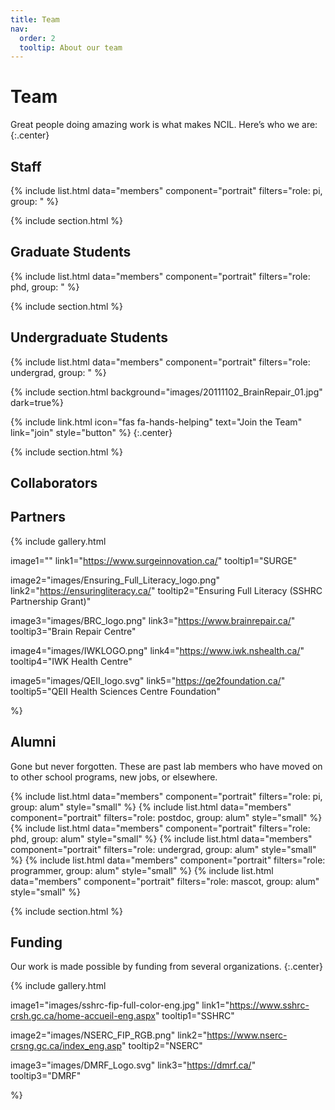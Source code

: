 ```yaml
---
title: Team
nav:
  order: 2
  tooltip: About our team
---
```


# <i class="fas fa-users"></i>Team

Great people doing amazing work is what makes NCIL. Here’s who we are:
{:.center}

## Staff
{% include list.html data="members" component="portrait" filters="role: pi, group: " %}

{% include section.html %}

## Graduate Students
{% include list.html data="members" component="portrait" filters="role: phd, group: " %}

{% include section.html %}

## Undergraduate Students
{% include list.html data="members" component="portrait" filters="role: undergrad, group: " %}

{% include section.html background="images/20111102_BrainRepair_01.jpg" dark=true%}

{%
  include link.html
  icon="fas fa-hands-helping"
  text="Join the Team"
  link="join"
  style="button"
%}
{:.center}

{% include section.html %}

## Collaborators

## Partners
{%
  include gallery.html

  image1=""
  link1="https://www.surgeinnovation.ca/"
  tooltip1="SURGE"

  image2="images/Ensuring_Full_Literacy_logo.png"
  link2="https://ensuringliteracy.ca/"
  tooltip2="Ensuring Full Literacy (SSHRC Partnership Grant)"

  image3="images/BRC_logo.png"
  link3="https://www.brainrepair.ca/"
  tooltip3="Brain Repair Centre"

  image4="images/IWKLOGO.png"
  link4="https://www.iwk.nshealth.ca/"
  tooltip4="IWK Health Centre"

  image5="images/QEII_logo.svg"
  link5="https://qe2foundation.ca/"
  tooltip5="QEII Health Sciences Centre Foundation"

%}

## Alumni
Gone but never forgotten.
These are past lab members who have moved on to other school programs, new jobs, or elsewhere.

{% include list.html data="members" component="portrait" filters="role: pi, group: alum" style="small" %}
{% include list.html data="members" component="portrait" filters="role: postdoc, group: alum" style="small" %}
{% include list.html data="members" component="portrait" filters="role: phd, group: alum" style="small" %}
{% include list.html data="members" component="portrait" filters="role: undergrad, group: alum" style="small" %}
{% include list.html data="members" component="portrait" filters="role: programmer, group: alum" style="small" %}
{% include list.html data="members" component="portrait" filters="role: mascot, group: alum" style="small" %}

{% include section.html %}

## Funding
Our work is made possible by funding from several organizations.
{:.center}

{%
  include gallery.html

  image1="images/sshrc-fip-full-color-eng.jpg"
  link1="https://www.sshrc-crsh.gc.ca/home-accueil-eng.aspx"
  tooltip1="SSHRC"

  image2="images/NSERC_FIP_RGB.png"
  link2="https://www.nserc-crsng.gc.ca/index_eng.asp"
  tooltip2="NSERC"

  image3="images/DMRF_Logo.svg"
  link3="https://dmrf.ca/"
  tooltip3="DMRF"

%}
